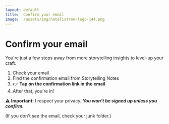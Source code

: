 ```yaml
---
layout: default
title:  Confirm your email
image:  /assets/img/natelistrom-logo-144.png
---
```


# Confirm your email

You're just a few steps away from more storytelling insights to level-up your craft.

1. Check your email
2. Find the confirmation email from Storytelling Notes
3. 👉 **Tap on the confirmation link in the email**
4. After that, you're in!

⚠️ **Important:** I respect your privacy. **_You won't be signed up unless you confirm._**

(If you don't see the email, check your junk folder.)